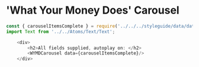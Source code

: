 # 'What Your Money Does' Carousel

```js
const { carouselItemsComplete } = require('../../../styleguide/data/data');
import Text from '../../Atoms/Text/Text';

    <div>
        <h2>All fields supplied, autoplay on: </h2>
        <WYMDCarousel data={carouselItemsComplete}/>
    </div>
    
```

<!-- ```js
const { carouselItemsIncomplete } = require('../../../styleguide/data/data');
import Text from '../../Atoms/Text/Text';

    <div>
        <h2>Not all fields supplied, only renders 'complete' nodes, autoplay off: </h2>
        <WYMDCarousel data={carouselItemsIncomplete}/>
    </div>
```

```js
const { carouselItemsMinimal } = require('../../../styleguide/data/data');
import Text from '../../Atoms/Text/Text';

    <div>
        <h2>The 4 required nodes only, autoplay off:</h2>
        <WYMDCarousel data={carouselItemsMinimal}/>
    </div>
    

``` -->
